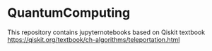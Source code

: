 # QuantumComputing
This repository contains jupyternotebooks based on Qiskit textbook https://qiskit.org/textbook/ch-algorithms/teleportation.html 
